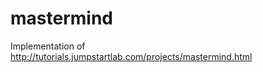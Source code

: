 mastermind
==========

Implementation of http://tutorials.jumpstartlab.com/projects/mastermind.html
